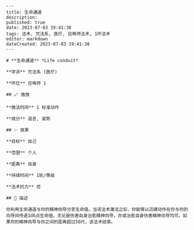 
    ---
    title: 生命通道
    description: 
    published: true
    date: 2023-07-03 19:41:38
    tags: 法术, 咒法系, 医疗, 召唤师法术, 1环法术
    editor: markdown
    dateCreated: 2023-07-03 19:41:38
    ---

    # **生命通道** *Life conduit*

    **学派** 咒法系 (医疗) 

    **环位** 召唤师 1

    ## 🪄 施放

    **施法时间** 1 标准动作

    **成分** 语言, 姿势

    ## ✨ 效果 

    **目标** 自己 

    **范围** 个人

    **距离** 自身  

    **持续时间** 1轮/等级 

    **法术抗力** 否

    ## 📖 描述

    你利用生命通道与你的精神向导分享生命值。当该法术激活之后，你能够以迅捷动作在你与你的向导间传递1d6点生命值，无论是伤害自身治愈精神向导，亦或治愈自身伤害精神向导均可。如果你的精神向导与你之间的距离超过50尺，该法术结束。
    
